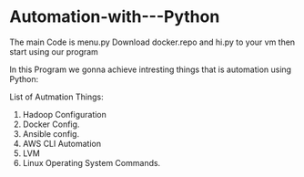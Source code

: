 # Automation-with---Python
The main Code is menu.py  Download docker.repo and hi.py to your vm then start using our program

In this Program we gonna achieve intresting things that is automation using Python:

List of Autmation Things:

1. Hadoop Configuration
2. Docker Config.
3. Ansible config.
4. AWS CLI Automation
5. LVM 
6. Linux Operating System Commands.
